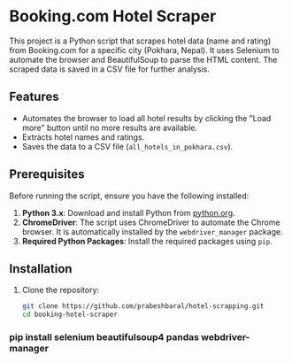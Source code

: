 # Booking.com Hotel Scraper

This project is a Python script that scrapes hotel data (name and rating) from Booking.com for a specific city (Pokhara, Nepal). It uses Selenium to automate the browser and BeautifulSoup to parse the HTML content. The scraped data is saved in a CSV file for further analysis.

## Features
- Automates the browser to load all hotel results by clicking the "Load more" button until no more results are available.
- Extracts hotel names and ratings.
- Saves the data to a CSV file (`all_hotels_in_pokhara.csv`).

## Prerequisites

Before running the script, ensure you have the following installed:

1. **Python 3.x**: Download and install Python from [python.org](https://www.python.org/).
2. **ChromeDriver**: The script uses ChromeDriver to automate the Chrome browser. It is automatically installed by the `webdriver_manager` package.
3. **Required Python Packages**: Install the required packages using `pip`.

## Installation

1. Clone the repository:
   ```bash
   git clone https://github.com/prabeshbaral/hotel-scrapping.git
   cd booking-hotel-scraper

### pip install selenium beautifulsoup4 pandas webdriver-manager